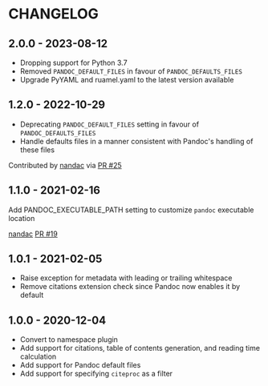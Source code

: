 CHANGELOG
=========

2.0.0 - 2023-08-12
------------------

* Dropping support for Python 3.7
* Removed `PANDOC_DEFAULT_FILES` in favour of `PANDOC_DEFAULTS_FILES`
* Upgrade PyYAML and ruamel.yaml to the latest version available

1.2.0 - 2022-10-29
------------------

* Deprecating `PANDOC_DEFAULT_FILES` setting in favour of `PANDOC_DEFAULTS_FILES`
* Handle defaults files in a manner consistent with Pandoc's handling of these files

Contributed by [nandac](https://github.com/nandac) via [PR #25](https://github.com/pelican-plugins/pandoc-reader/pull/25/)


1.1.0 - 2021-02-16
------------------

Add PANDOC_EXECUTABLE_PATH setting to customize `pandoc` executable location

[nandac](https://github.com/nandac) [PR #19](https://github.com/pelican-plugins/pandoc-reader/pull/19/)

1.0.1 - 2021-02-05
------------------

* Raise exception for metadata with leading or trailing whitespace
* Remove citations extension check since Pandoc now enables it by default

1.0.0 - 2020-12-04
------------------

* Convert to namespace plugin
* Add support for citations, table of contents generation, and reading time calculation
* Add support for Pandoc default files
* Add support for specifying `citeproc` as a filter
